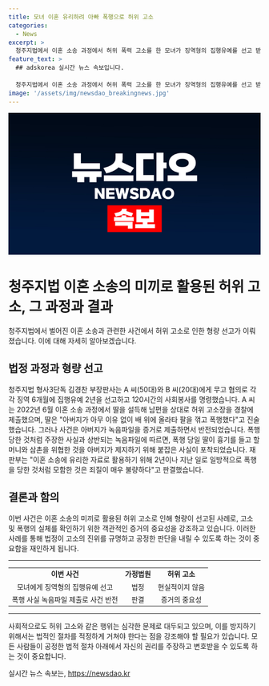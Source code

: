 ```yaml
---
title: 모녀 이혼 유리하려 아빠 폭행으로 허위 고소
categories:
  - News
excerpt: >
  청주지법에서 이혼 소송 과정에서 허위 폭력 고소를 한 모녀가 징역형의 집행유예를 선고 받았다. A 씨(50대)와 B 씨(20대)에게 각각 징역 6개월에 집행유예 2년과 120시간의 사회봉사를 명령했다. 이들은 이혼 과정에서 남편에게 허위 고소를 한 것으로 드러나 재판부는 이를 매우 불량한 행위로 판단했다. 사건은 녹음파일을 통해 반전되었으며, 이러한 행위는 이혼 소송에서 유리한 자료로 활용하려는 것으로 보여 엄중히 다뤄졌다. (단어 수: 126)
feature_text: >
  ## adskorea 실시간 뉴스 속보입니다.

  청주지법에서 이혼 소송 과정에서 허위 폭력 고소를 한 모녀가 징역형의 집행유예를 선고 받았다. A 씨(50대)와 B 씨(20대)에게 각각 징역 6개월에 집행유예 2년과 120시간의 사회봉사를 명령했다. 이들은 이혼 과정에서 남편에게 허위 고소를 한 것으로 드러나 재판부는 이를 매우 불량한 행위로 판단했다. 사건은 녹음파일을 통해 반전되었으며, 이러한 행위는 이혼 소송에서 유리한 자료로 활용하려는 것으로 보여 엄중히 다뤄졌다. (단어 수: 126)
image: '/assets/img/newsdao_breakingnews.jpg'
---
```


<p><img src="/assets/img/newsdao_breakingnews.jpg" alt="adskorea 속보" /></p>

<h1>청주지법 이혼 소송의 미끼로 활용된 허위 고소, 그 과정과 결과</h1>

<p data-ke-size="size16">청주지법에서 벌어진 이혼 소송과 관련한 사건에서 허위 고소로 인한 형량 선고가 이뤄졌습니다. 이에 대해 자세히 알아보겠습니다.</p>

<h2 data-ke-size="size26">법정 과정과 형량 선고</h2>

<p data-ke-size="size16">청주지법 형사3단독 김경찬 부장판사는 A 씨(50대)와 B 씨(20대)에게 무고 혐의로 각각 징역 6개월에 집행유예 2년을 선고하고 120시간의 사회봉사를 명령했습니다. A 씨는 2022년 6월 이혼 소송 과정에서 딸을 설득해 남편을 상대로 허위 고소장을 경찰에 제출했으며, 딸은 "아버지가 아무 이유 없이 배 위에 올라타 팔을 꺾고 폭행했다"고 진술했습니다. 그러나 사건은 아버지가 녹음파일을 증거로 제출하면서 반전되었습니다. 폭행당한 것처럼 주장한 사실과 상반되는 녹음파일에 따르면, 폭행 당일 딸이 흉기를 들고 할머니와 삼촌을 위협한 것을 아버지가 제지하기 위해 붙잡은 사실이 포착되었습니다. 재판부는 "이혼 소송에 유리한 자료로 활용하기 위해 2년이나 지난 일로 일방적으로 폭행을 당한 것처럼 모함한 것은 죄질이 매우 불량하다"고 판결했습니다.</p>

<h2 data-ke-size="size26">결론과 함의</h2>

<p data-ke-size="size16">이번 사건은 이혼 소송의 미끼로 활용된 허위 고소로 인해 형량이 선고된 사례로, 고소 및 폭행의 실체를 확인하기 위한 객관적인 증거의 중요성을 강조하고 있습니다. 이러한 사례를 통해 법정이 고소의 진위를 규명하고 공정한 판단을 내릴 수 있도록 하는 것이 중요함을 재인하게 됩니다.</p>

<hr>

<table>
  <tr>
    <td style="text-align: center; height: 17px;"><b>이번 사건</b></td>
    <td style="text-align: center; height: 17px;"><b>가정법원</b></td>
    <td style="text-align: center; height: 17px;"><b>허위 고소</b></td>
  </tr>
  <tr>
    <td style="text-align: center;">모녀에게 징역형의 집행유예 선고</td>
    <td style="text-align: center;">법정</td>
    <td style="text-align: center;">현실적이지 않음</td>
  </tr>
  <tr>
    <td style="text-align: center;">폭행 사실 녹음파일 제출로 사건 반전</td>
    <td style="text-align: center;">판결</td>
    <td style="text-align: center;">증거의 중요성</td>
  </tr>
</table>

<hr>

<p data-ke-size="size16">사회적으로도 허위 고소와 같은 행위는 심각한 문제로 대두되고 있으며, 이를 방지하기 위해서는 법적인 절차를 적정하게 거쳐야 한다는 점을 강조해야 할 필요가 있습니다. 모든 사람들이 공정한 법적 절차 아래에서 자신의 권리를 주장하고 변호받을 수 있도록 하는 것이 중요합니다.</p>
실시간 뉴스 속보는, <a href="https://newsdao.kr" rel="dofollow">https://newsdao.kr</a>


